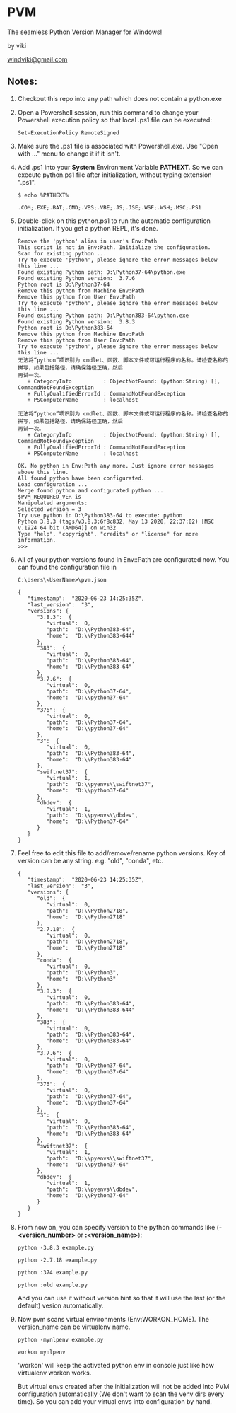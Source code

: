 # PVM

The seamless Python Version Manager for Windows!

by viki

windviki@gmail.com

## Notes:

1. Checkout this repo into any path which does not contain a python.exe
   
2. Open a Powershell session, run this command to change your Powershell execution policy so that local .ps1 file can be executed:

   `Set-ExecutionPolicy RemoteSigned`

3. Make sure the .ps1 file is associated with Powershell.exe. Use "Open with ..." menu to change it if it isn't.
   
4. Add .ps1 into your **System** Environment Variable **PATHEXT**. So we can execute python.ps1 file after initialization, without typing extension ".ps1".

   `$ echo %PATHEXT%`

   `.COM;.EXE;.BAT;.CMD;.VBS;.VBE;.JS;.JSE;.WSF;.WSH;.MSC;.PS1`
   
5. Double-click on this python.ps1 to run the automatic configuration initialization. If you get a python REPL, it's done.

   ```The script root is D:\research\tools\pvm
   Remove the 'python' alias in user's Env:Path
   This script is not in Env:Path. Initialize the configuration.
   Scan for existing python ...
   Try to execute 'python', please ignore the error messages below this line ...
   Found existing Python path: D:\Python37-64\python.exe
   Found existing Python version:  3.7.6
   Python root is D:\Python37-64
   Remove this python from Machine Env:Path
   Remove this python from User Env:Path
   Try to execute 'python', please ignore the error messages below this line ...
   Found existing Python path: D:\Python383-64\python.exe
   Found existing Python version:  3.8.3
   Python root is D:\Python383-64
   Remove this python from Machine Env:Path
   Remove this python from User Env:Path
   Try to execute 'python', please ignore the error messages below this line ...
   无法将“python”项识别为 cmdlet、函数、脚本文件或可运行程序的名称。请检查名称的拼写，如果包括路径，请确保路径正确，然后
   再试一次。
      + CategoryInfo          : ObjectNotFound: (python:String) [], CommandNotFoundException
      + FullyQualifiedErrorId : CommandNotFoundException
      + PSComputerName        : localhost

   无法将“python”项识别为 cmdlet、函数、脚本文件或可运行程序的名称。请检查名称的拼写，如果包括路径，请确保路径正确，然后
   再试一次。
      + CategoryInfo          : ObjectNotFound: (python:String) [], CommandNotFoundException
      + FullyQualifiedErrorId : CommandNotFoundException
      + PSComputerName        : localhost

   OK. No python in Env:Path any more. Just ignore error messages above this line.
   All found python have been configurated.
   Load configuration ...
   Merge found python and configurated python ...
   $PVM_REQUIRED_VER is
   Manipulated arguments:
   Selected version = 3
   Try use python in D:\Python383-64 to execute: python
   Python 3.8.3 (tags/v3.8.3:6f8c832, May 13 2020, 22:37:02) [MSC v.1924 64 bit (AMD64)] on win32
   Type "help", "copyright", "credits" or "license" for more information.
   >>>
   ```
   
6. All of your python versions found in Env::Path are configurated now. You can found the configuration file in 

   `C:\Users\<UserName>\pvm.json`

   ```
   {
      "timestamp":  "2020-06-23 14:25:35Z",
      "last_version":  "3",
      "versions": {
         "3.8.3":  {
            "virtual":  0,
            "path":  "D:\\Python383-64",
            "home":  "D:\\Python383-644"
         },
         "383":  {
            "virtual":  0,
            "path":  "D:\\Python383-64",
            "home":  "D:\\Python383-64"
         },
         "3.7.6":  {
            "virtual":  0,
            "path":  "D:\\Python37-64",
            "home":  "D:\\python37-64"
         },
         "376":  {
            "virtual":  0,
            "path":  "D:\\Python37-64",
            "home":  "D:\\python37-64"
         },
         "3":  {
            "virtual":  0,
            "path":  "D:\\Python383-64",
            "home":  "D:\\Python383-64"
         },
         "swiftnet37":  {
            "virtual":  1,
            "path":  "D:\\pyenvs\\swiftnet37",
            "home":  "D:\\python37-64"
         },
         "dbdev":  {
            "virtual":  1,
            "path":  "D:\\pyenvs\\dbdev",
            "home":  "D:\\Python37-64"
         }
      }
   }
   ```

7. Feel free to edit this file to add/remove/rename python versions. Key of version can be any string. e.g. "old", "conda", etc.

   ```
   {
      "timestamp":  "2020-06-23 14:25:35Z",
      "last_version":  "3",
      "versions": {
         "old":  {
            "virtual":  0,
            "path":  "D:\\Python2718",
            "home":  "D:\\Python2718"
         },
         "2.7.18":  {
            "virtual":  0,
            "path":  "D:\\Python2718",
            "home":  "D:\\Python2718"
         },
         "conda":  {
            "virtual":  0,
            "path":  "D:\\Python3",
            "home":  "D:\\Python3"
         },
         "3.8.3":  {
            "virtual":  0,
            "path":  "D:\\Python383-64",
            "home":  "D:\\Python383-644"
         },
         "383":  {
            "virtual":  0,
            "path":  "D:\\Python383-64",
            "home":  "D:\\Python383-64"
         },
         "3.7.6":  {
            "virtual":  0,
            "path":  "D:\\Python37-64",
            "home":  "D:\\python37-64"
         },
         "376":  {
            "virtual":  0,
            "path":  "D:\\Python37-64",
            "home":  "D:\\python37-64"
         },
         "3":  {
            "virtual":  0,
            "path":  "D:\\Python383-64",
            "home":  "D:\\Python383-64"
         },
         "swiftnet37":  {
            "virtual":  1,
            "path":  "D:\\pyenvs\\swiftnet37",
            "home":  "D:\\python37-64"
         },
         "dbdev":  {
            "virtual":  1,
            "path":  "D:\\pyenvs\\dbdev",
            "home":  "D:\\Python37-64"
         }
      }
   }
   ```


8. From now on, you can specify version to the python commands like (**-<version_number>** or **:<version_name>**):

    `python -3.8.3 example.py`

    `python -2.7.18 example.py`

    `python :374 example.py`

    `python :old example.py`

   And you can use it without version hint so that it will use the last (or the default) vesion automatically.
   

9. Now pvm scans virtual environments (Env:WORKON_HOME). The version_name can be virtualenv name.

    `python -mynlpenv example.py`
    
    `workon mynlpenv`

   'workon' will keep the activated python env in console just like how virtualenv workon works. 
   
   But virtual envs created after the initialization will not be added into PVM configuration automatically (We don't want to scan the venv dirs every time). So you can add your virtual envs into configuration by hand.
